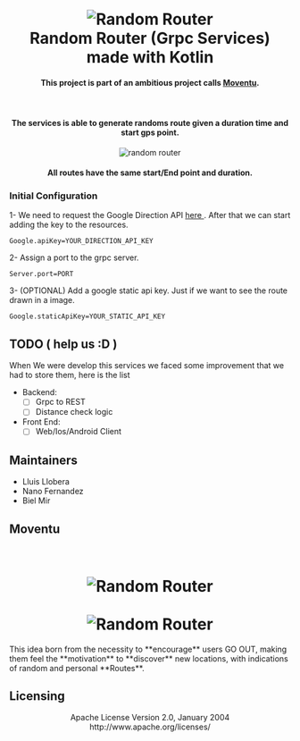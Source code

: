 <h1 align="center">
  <br>
  <img src="https://github.com/BLMir/RandomRouter/blob/readme/img/MoventuRamdomRoutersmall.png?raw=true" alt="Random Router"></a>
  <br>
  Random Router (Grpc Services) made with Kotlin
  <h4 align="center">This project is part of an ambitious project calls  <a href="#Moventu">Moventu</a>.</h4>
  <br>
</h1>

<h4 align="center">The services is able to generate randoms route given a duration time and start gps point.</h4>

<p align="center">
  <img alt="random router" src="https://media.giphy.com/media/l1fRfBh53oBVnC5xqu/giphy.gif">
</p>
<h4 align="center">All routes have the same start/End point and duration.</h4>

### Initial Configuration

1- We need to request the Google Direction API <a href="https://developers.google.com/maps/documentation/directions/start"> here </a>.
After that we can start adding the key to the resources.
```shell
Google.apiKey=YOUR_DIRECTION_API_KEY
```
2- Assign a port to the grpc server.
```shell
Server.port=PORT
```
3- (OPTIONAL) Add a google static api key. Just if we want to see the route drawn in a image.
```shell
Google.staticApiKey=YOUR_STATIC_API_KEY
```

## TODO ( help us :D )

When We were develop this services we faced some improvement that we had to store them, here is the list 

- Backend:
  - [ ] Grpc to REST
  - [ ] Distance check logic
- Front End:
  - [ ] Web/Ios/Android Client 
  
## Maintainers

- Lluis Llobera
- Nano Fernandez
- Biel Mir

## Moventu
<h1 align="center">
  <br>
  <img src="https://github.com/BLMir/RandomRouter/blob/readme/img/moventuword.png?raw=true" alt="Random Router"></a>
  <br>
  <br>
  <img src="https://github.com/BLMir/RandomRouter/blob/readme/img/wip.png?raw=true" alt="Random Router"></a>
</h1>
This idea born from the necessity to **encourage** users GO OUT, making them feel the **motivation** to **discover** new locations, with indications of random and personal **Routes**.

## Licensing

<p align="center">Apache License
Version 2.0, January 2004
http://www.apache.org/licenses/</p>


